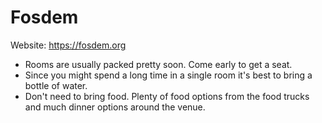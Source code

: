 # Fosdem 

Website: https://fosdem.org

- Rooms are usually packed pretty soon. Come early to get a seat.
- Since you might spend a long time in a single room it's best to bring a bottle of water.
- Don't need to bring food. Plenty of food options from the food trucks and much dinner options around the venue.

